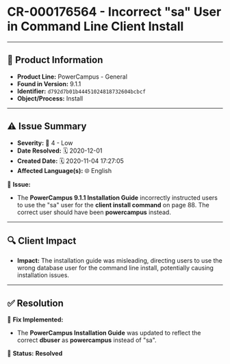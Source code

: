 # CR-000176564 - Incorrect "sa" User in Command Line Client Install

---

## 📌 Product Information  
- **Product Line:** PowerCampus - General  
- **Found in Version:** 9.1.1  
- **Identifier:** `d792d7b01b44451024818732604bcbcf`  
- **Object/Process:** Install  

---

## ⚠️ Issue Summary  
- **Severity:** 🔶 4 - Low  
- **Date Resolved:** 🗓️ 2020-12-01  
- **Created Date:** 🗓️ 2020-11-04 17:27:05  
- **Affected Language(s):** 🌐 English  

🔹 **Issue:**  
- The **PowerCampus 9.1.1 Installation Guide** incorrectly instructed users to use the "sa" user for the **client install command** on page 88. The correct user should have been **powercampus** instead.

---

## 🔍 Client Impact  
- **Impact:** The installation guide was misleading, directing users to use the wrong database user for the command line install, potentially causing installation issues.

---

## ✅ Resolution  
🔧 **Fix Implemented:**  
- The **PowerCampus Installation Guide** was updated to reflect the correct **dbuser** as **powercampus** instead of "sa".

🚀 **Status:** **Resolved**
